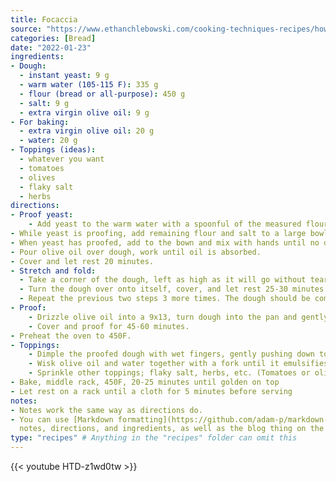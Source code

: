 ```yaml
---
title: Focaccia
source: "https://www.ethanchlebowski.com/cooking-techniques-recipes/how-to-make-focaccia"
categories: [Bread]
date: "2022-01-23"
ingredients:
- Dough:
  - instant yeast: 9 g
  - warm water (105-115 F): 335 g
  - flour (bread or all-purpose): 450 g
  - salt: 9 g
  - extra virgin olive oil: 9 g
- For baking:
  - extra virgin olive oil: 20 g
  - water: 20 g
- Toppings (ideas):
  - whatever you want
  - tomatoes
  - olives
  - flaky salt
  - herbs
directions:
- Proof yeast: 
    - Add yeast to the warm water with a spoonful of the measured flour. Stir until dissolved, then let sit 5-10 minutes or until bubbles are visible.
- While yeast is proofing, add remaining flour and salt to a large bowl.
- When yeast has proofed, add to the bown and mix with hands until no dry flour is left on the bowl and dough sticks together. The dough will be very sticky.
- Pour olive oil over dough, work until oil is absorbed.
- Cover and let rest 20 minutes.
- Stretch and fold:
  - Take a corner of the dough, left as high as it will go without tearing, and fold it over the other side. Turn the bowl 90 degrees, and repeat 3 more times.
  - Turn the dough over onto itself, cover, and let rest 25-30 minutes.
  - Repeat the previous two steps 3 more times. The dough should be come more elastic each time.
- Proof:
    - Drizzle olive oil into a 9x13, turn dough into the pan and gently work to the edges. If dough springs back and won't stay on the edges, cover and rest for 15-20 minutes, then try again.
    - Cover and proof for 45-60 minutes.
- Preheat the oven to 450F.
- Toppings:
    - Dimple the proofed dough with wet fingers, gently pushing down to the bottom of the pan without puncturing the dough. Perform 2-3 passes.
    - Wisk olive oil and water together with a fork until it emulsifies (2-3 minutes). Pour over dough.
    - Sprinkle other toppings; flaky salt, herbs, etc. (Tomatoes or olives should be pressed into the dough slightly)
- Bake, middle rack, 450F, 20-25 minutes until golden on top
- Let rest on a rack until a cloth for 5 minutes before serving
notes:
- Notes work the same way as directions do.
- You can use [Markdown formatting](https://github.com/adam-p/markdown-here/wiki/Markdown-Cheatsheet) in
  notes, directions, and ingredients, as well as the blog thing on the top of the page.
type: "recipes" # Anything in the "recipes" folder can omit this
---
```


{{< youtube HTD-z1wd0tw >}}
